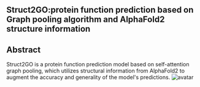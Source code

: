 ## Struct2GO:protein function prediction based on Graph pooling algorithm and AlphaFold2 structure information
## Abstract
Struct2GO is a protein function prediction model based on self-attention graph pooling, which utilizes structural information from AlphaFold2 to augment the accuracy and generality of the model's predictions.
![avatar](/Users/lyjps/Desktop/model.png)
